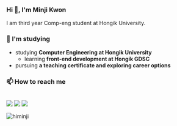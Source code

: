 <!--
**himinji/himinji** is a ✨ _special_ ✨ repository because its `README.md` (this file) appears on your GitHub profile.

Here are some ideas to get you started:

- 🔭 I’m currently working on ...
- 🌱 I’m currently learning ...
- 👯 I’m looking to collaborate on ...
- 🤔 I’m looking for help with ...
- 💬 Ask me about ...
- 📫 How to reach me: ...
- 😄 Pronouns: ...
- ⚡ Fun fact: ...
-->

### Hi 👋, I'm Minji Kwon
I am third year Comp-eng student at Hongik University.

### 🌱 I'm studying
- studying **Computer Engineering at Hongik University**
  - learning **front-end development at Hongik GDSC**
- pursuing **a teaching certificate and exploring career options**

### 📫 How to reach me
<!--
<a href="https://github.com/himinji" target="_blank">
<img src="https://img.shields.io/badge/Github-181717?style=flat-square&logo=Github&logoColor=white"/></a>
<a href="https://instagram.com/minji_rang" target="_blank">
<img src="https://img.shields.io/badge/Instagram-E4405F?style=flat-square&logo=Instagram&logoColor=white"/></a>
<a href="hi21minji@gmail.com" target="_blank">
<img src="https://img.shields.io/badge/hi21minji@gmail.com-EA4335?style=flat-square&logo=Gmail&logoColor=white"/></a>
-->

<br>

<a href="https://github.com/himinji" target="_blank">
<img src="https://img.shields.io/badge/Github-000?style=social&logo=Github&logoColor=181717"/></a>
<a href="https://www.instagram.com/minji_rang" target="_blank">
<img src="https://img.shields.io/badge/Instagram-000?style=social&logo=instagram&logoColor=E4405F"/></a>
<a href="hi21minji@gamil.com" target="_blank">
<img src="https://img.shields.io/badge/Gmail-000?style=social&logo=Gmail&logoColor=EA4335"/></a>


<p><img align="left" src="https://github-readme-stats.vercel.app/api/top-langs?username=himinji&show_icons=true&locale=en&layout=compact" alt="himinji" /></p>

